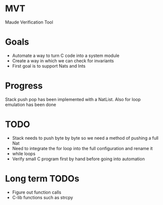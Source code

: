 # MVT
Maude Verification Tool
# Goals
* Automate a way to turn C code into a system module
* Create a way in which we can check for invariants
* First goal is to support Nats and Ints

# Progress
Stack push pop has been implemented with a NatList.  Also for loop emulation has been done

# TODO
* Stack needs to push byte by byte so we need a method of pushing a full Nat
* Need to integrate the for loop into the full configuration and rename it
* while loops
* Verify small C program first by hand before going into automation

# Long term TODOs
* Figure out function calls
* C-lib functions such as strcpy
